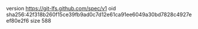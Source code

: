 version https://git-lfs.github.com/spec/v1
oid sha256:42f318b260f15ce39fb9ad0c7d12e61ca91ee6049a30bd7828c4927eef80e2f6
size 588
